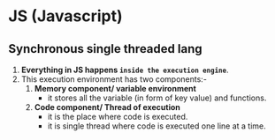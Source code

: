 # JS (Javascript)

## Synchronous single threaded lang

1. **Everything in JS happens `inside the execution engine`**.
2. This execution environment has two components:-
   1. **Memory component/ variable environment**
      - it stores all the variable (in form of key value) and functions.
   2. **Code component/ Thread of execution**
      - it is the place where code is executed.
      - it is single thread where code is executed one line at a time.

